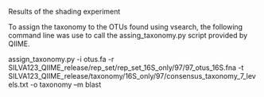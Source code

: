 Results of the shading experiment


To assign the taxonomy to the OTUs found using vsearch, the following command line was use to call the assing_taxonomy.py script provided by QIIME. 

assign_taxonomy.py -i otus.fa -r SILVA123_QIIME_release/rep_set/rep_set_16S_only/97/97_otus_16S.fna -t SILVA123_QIIME_release/taxonomy/16S_only/97/consensus_taxonomy_7_levels.txt -o taxonomy –m blast    


